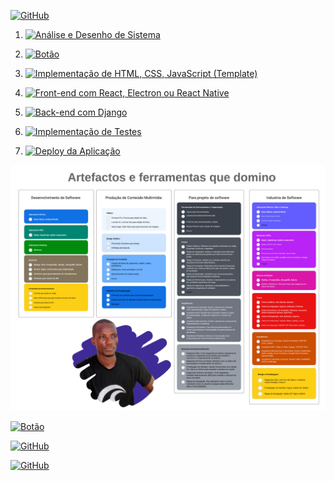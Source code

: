 [![GitHub](https://img.shields.io/badge/Back_to_Perfil-181717?style=for-the-badge&logo=github)](https://github.com/Catson28)



1. [![Análise e Desenho de Sistema](https://img.shields.io/badge/Análise_e_Desenho_de_Sistema-181717?style=for-the-badge)](URL_DA_PÁGINA)

2. [![Botão](https://img.shields.io/badge/Prototipação_com_Figma_ou_Adobe_XD-181717?style=for-the-badge)](URL_DA_PÁGINA)

3. [![Implementação de HTML, CSS, JavaScript (Template)](https://img.shields.io/badge/Implementação_de_HTML_CSS_JavaScript_(Template)-181717?style=for-the-badge)](URL_DA_PÁGINA)

4. [![Front-end com React, Electron ou React Native](https://img.shields.io/badge/Front_end_com_React_Electron_ou_React_Native-181717?style=for-the-badge)](URL_DA_PÁGINA)

5. [![Back-end com Django](https://img.shields.io/badge/Back_end_com_Django-181717?style=for-the-badge)](URL_DA_PÁGINA)

6. [![Implementação de Testes](https://img.shields.io/badge/Implementação_de_Testes-181717?style=for-the-badge)](URL_DA_PÁGINA)

7. [![Deploy da Aplicação](https://img.shields.io/badge/Deploy_da_Aplicação-181717?style=for-the-badge)](URL_DA_PÁGINA)

![](img/_Fluxograma.jpeg)


[![Botão](https://img.shields.io/badge/Texto_do_Bot%C3%A3o-Cor_do_Bot%C3%A3o?style=for-the-badge)](URL_DA_PÁGINA)

[![GitHub](https://img.shields.io/badge/Ver_no_GitHub-181717?style=for-the-badge&logo=github)](https://github.com/seu-usuario/seu-projeto)

[![GitHub](https://img.shields.io/badge/Ver_no_GitHub-181717?style=for-the-badge&logo=github)](https://github.com/seu-usuario/seu-projeto)